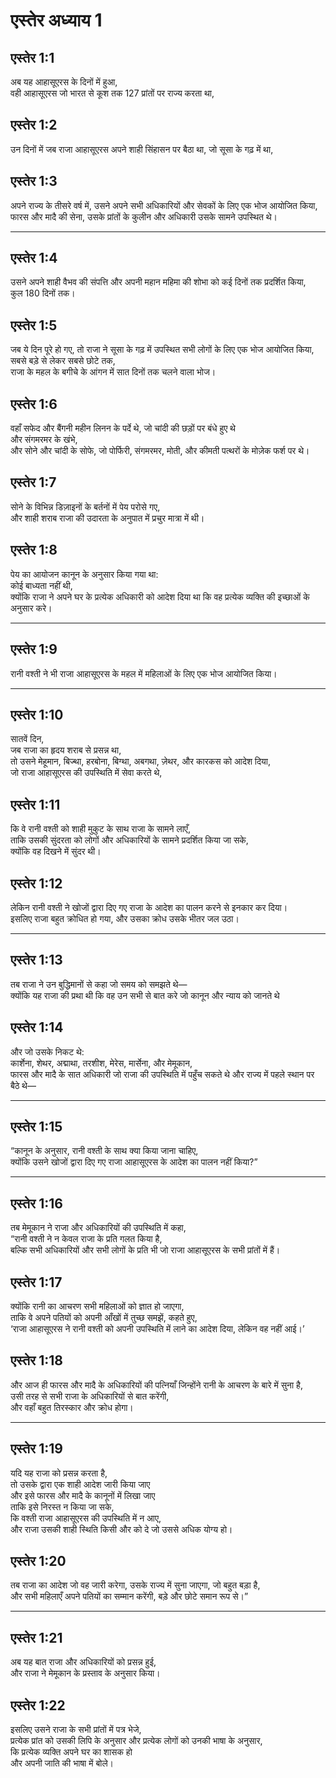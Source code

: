 # एस्तेर अध्याय 1

## एस्तेर 1:1

अब यह आहासूएरस के दिनों में हुआ,  
वही आहासूएरस जो भारत से कूश तक 127 प्रांतों पर राज्य करता था,

## एस्तेर 1:2

उन दिनों में जब राजा आहासूएरस अपने शाही सिंहासन पर बैठा था, जो सूसा के गढ़ में था,

## एस्तेर 1:3

अपने राज्य के तीसरे वर्ष में, उसने अपने सभी अधिकारियों और सेवकों के लिए एक भोज आयोजित किया,  
फारस और मादै की सेना, उसके प्रांतों के कुलीन और अधिकारी उसके सामने उपस्थित थे।

---

## एस्तेर 1:4

उसने अपने शाही वैभव की संपत्ति और अपनी महान महिमा की शोभा को कई दिनों तक प्रदर्शित किया,  
कुल 180 दिनों तक।

## एस्तेर 1:5

जब ये दिन पूरे हो गए, तो राजा ने सूसा के गढ़ में उपस्थित सभी लोगों के लिए एक भोज आयोजित किया,  
सबसे बड़े से लेकर सबसे छोटे तक,  
राजा के महल के बगीचे के आंगन में सात दिनों तक चलने वाला भोज।

## एस्तेर 1:6

वहाँ सफेद और बैंगनी महीन लिनन के पर्दे थे, जो चांदी की छड़ों पर बंधे हुए थे  
और संगमरमर के खंभे,  
और सोने और चांदी के सोफे, जो पोर्फिरी, संगमरमर, मोती, और कीमती पत्थरों के मोज़ेक फर्श पर थे।

## एस्तेर 1:7

सोने के विभिन्न डिज़ाइनों के बर्तनों में पेय परोसे गए,  
और शाही शराब राजा की उदारता के अनुपात में प्रचुर मात्रा में थी।

## एस्तेर 1:8

पेय का आयोजन कानून के अनुसार किया गया था:  
कोई बाध्यता नहीं थी,  
क्योंकि राजा ने अपने घर के प्रत्येक अधिकारी को आदेश दिया था कि वह प्रत्येक व्यक्ति की इच्छाओं के अनुसार करे।

---

## एस्तेर 1:9

रानी वश्ती ने भी राजा आहासूएरस के महल में महिलाओं के लिए एक भोज आयोजित किया।

---

## एस्तेर 1:10

सातवें दिन,  
जब राजा का हृदय शराब से प्रसन्न था,  
तो उसने मेहूमान, बिज्था, हरबोना, बिग्था, अबगथा, ज़ेथर, और कारकस को आदेश दिया,  
जो राजा आहासूएरस की उपस्थिति में सेवा करते थे,

## एस्तेर 1:11

कि वे रानी वश्ती को शाही मुकुट के साथ राजा के सामने लाएँ,  
ताकि उसकी सुंदरता को लोगों और अधिकारियों के सामने प्रदर्शित किया जा सके,  
क्योंकि वह दिखने में सुंदर थी।

## एस्तेर 1:12

लेकिन रानी वश्ती ने खोजों द्वारा दिए गए राजा के आदेश का पालन करने से इनकार कर दिया।  
इसलिए राजा बहुत क्रोधित हो गया, और उसका क्रोध उसके भीतर जल उठा।

---

## एस्तेर 1:13

तब राजा ने उन बुद्धिमानों से कहा जो समय को समझते थे—  
क्योंकि यह राजा की प्रथा थी कि वह उन सभी से बात करे जो कानून और न्याय को जानते थे

## एस्तेर 1:14

और जो उसके निकट थे:  
कार्शेना, शेथर, अद्माथा, तरशीश, मेरेस, मार्सेना, और मेमूकान,  
फारस और मादै के सात अधिकारी जो राजा की उपस्थिति में पहुँच सकते थे और राज्य में पहले स्थान पर बैठे थे—

---

## एस्तेर 1:15

“कानून के अनुसार, रानी वश्ती के साथ क्या किया जाना चाहिए,  
क्योंकि उसने खोजों द्वारा दिए गए राजा आहासूएरस के आदेश का पालन नहीं किया?”

---

## एस्तेर 1:16

तब मेमूकान ने राजा और अधिकारियों की उपस्थिति में कहा,  
“रानी वश्ती ने न केवल राजा के प्रति गलत किया है,  
बल्कि सभी अधिकारियों और सभी लोगों के प्रति भी जो राजा आहासूएरस के सभी प्रांतों में हैं।

## एस्तेर 1:17

क्योंकि रानी का आचरण सभी महिलाओं को ज्ञात हो जाएगा,  
ताकि वे अपने पतियों को अपनी आँखों में तुच्छ समझें, कहते हुए,  
‘राजा आहासूएरस ने रानी वश्ती को अपनी उपस्थिति में लाने का आदेश दिया, लेकिन वह नहीं आई।’

## एस्तेर 1:18

और आज ही फारस और मादै के अधिकारियों की पत्नियाँ जिन्होंने रानी के आचरण के बारे में सुना है,  
उसी तरह से सभी राजा के अधिकारियों से बात करेंगी,  
और वहाँ बहुत तिरस्कार और क्रोध होगा।

---

## एस्तेर 1:19

यदि यह राजा को प्रसन्न करता है,  
तो उसके द्वारा एक शाही आदेश जारी किया जाए  
और इसे फारस और मादै के कानूनों में लिखा जाए  
ताकि इसे निरस्त न किया जा सके,  
कि वश्ती राजा आहासूएरस की उपस्थिति में न आए,  
और राजा उसकी शाही स्थिति किसी और को दे जो उससे अधिक योग्य हो।

## एस्तेर 1:20

तब राजा का आदेश जो वह जारी करेगा, उसके राज्य में सुना जाएगा, जो बहुत बड़ा है,  
और सभी महिलाएँ अपने पतियों का सम्मान करेंगी, बड़े और छोटे समान रूप से।”

---

## एस्तेर 1:21

अब यह बात राजा और अधिकारियों को प्रसन्न हुई,  
और राजा ने मेमूकान के प्रस्ताव के अनुसार किया।

## एस्तेर 1:22

इसलिए उसने राजा के सभी प्रांतों में पत्र भेजे,  
प्रत्येक प्रांत को उसकी लिपि के अनुसार और प्रत्येक लोगों को उनकी भाषा के अनुसार,  
कि प्रत्येक व्यक्ति अपने घर का शासक हो  
और अपनी जाति की भाषा में बोले।
